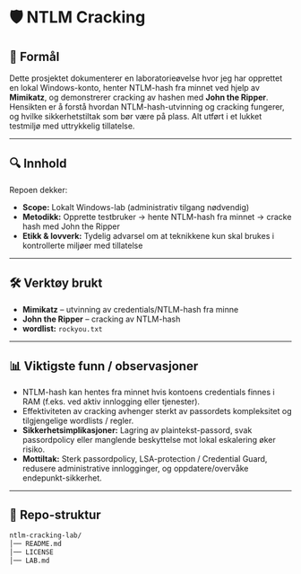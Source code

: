 # 🛡️ NTLM Cracking

## 📌 Formål
Dette prosjektet dokumenterer en laboratorieøvelse hvor jeg har opprettet en lokal Windows-konto, henter NTLM-hash fra minnet ved hjelp av **Mimikatz**, og demonstrerer cracking av hashen med **John the Ripper**.  
Hensikten er å forstå hvordan NTLM-hash-utvinning og cracking fungerer, og hvilke sikkerhetstiltak som bør være på plass. Alt utført i et lukket testmiljø med uttrykkelig tillatelse.

---

## 🔍 Innhold
Repoen dekker:

- **Scope:** Lokalt Windows-lab (administrativ tilgang nødvendig)  
- **Metodikk:** Opprette testbruker → hente NTLM-hash fra minnet → cracke hash med John the Ripper  
- **Etikk & lovverk:** Tydelig advarsel om at teknikkene kun skal brukes i kontrollerte miljøer med tillatelse

---

## 🛠️ Verktøy brukt
- **Mimikatz** – utvinning av credentials/NTLM-hash fra minne  
- **John the Ripper** – cracking av NTLM-hash  
- **wordlist:** `rockyou.txt`  

---

## 📊 Viktigste funn / observasjoner
- NTLM-hash kan hentes fra minnet hvis kontoens credentials finnes i RAM (f.eks. ved aktiv innlogging eller tjenester).  
- Effektiviteten av cracking avhenger sterkt av passordets kompleksitet og tilgjengelige wordlists / regler.  
- **Sikkerhetsimplikasjoner:** Lagring av plaintekst-passord, svak passordpolicy eller manglende beskyttelse mot lokal eskalering øker risiko.  
- **Mottiltak:** Sterk passordpolicy, LSA-protection / Credential Guard, redusere administrative innlogginger, og oppdatere/overvåke endepunkt-sikkerhet.

---

## 📑 Repo-struktur
```bash
ntlm-cracking-lab/
│── README.md
│── LICENSE
│── LAB.md
